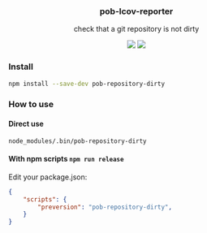 <h3 align="center">
  pob-lcov-reporter
</h3>

<p align="center">
  check that a git repository is not dirty
</p>

<p align="center">
  <a href="https://npmjs.org/package/pob-lcov-reporter"><img src="https://img.shields.io/npm/v/pob-lcov-reporter.svg?style=flat-square"></a>
  <a href="https://david-dm.org/christophehurpeau/pob?path=packages/pob-lcov-reporter"><img src="https://david-dm.org/christophehurpeau/pob?path=packages/pob-lcov-reporter.svg?style=flat-square"></a>
</p>

### Install

```sh
npm install --save-dev pob-repository-dirty
```

### How to use

#### Direct use

```
node_modules/.bin/pob-repository-dirty
```

#### With npm scripts `npm run release`

Edit your package.json:

```json
{
    "scripts": {
        "preversion": "pob-repository-dirty",
    }
}

```

